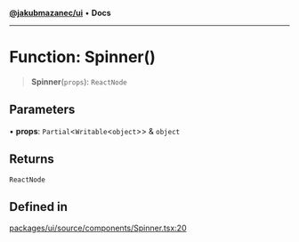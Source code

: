 [**@jakubmazanec/ui**](../README.md) • **Docs**

---

# Function: Spinner()

> **Spinner**(`props`): `ReactNode`

## Parameters

• **props**: `Partial`\<`Writable`\<`object`\>\> & `object`

## Returns

`ReactNode`

## Defined in

[packages/ui/source/components/Spinner.tsx:20](https://github.com/jakubmazanec/tools/blob/eb8c22844f0a0aa0874efeab93afc2bd96c269e6/packages/ui/source/components/Spinner.tsx#L20)
